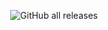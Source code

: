 <p align="center">
    <img alt="GitHub all releases" src="https://img.shields.io/github/downloads/RenoXF/Clash/total?color=yellow&logoColor=green&style=for-the-badge">
</p>
